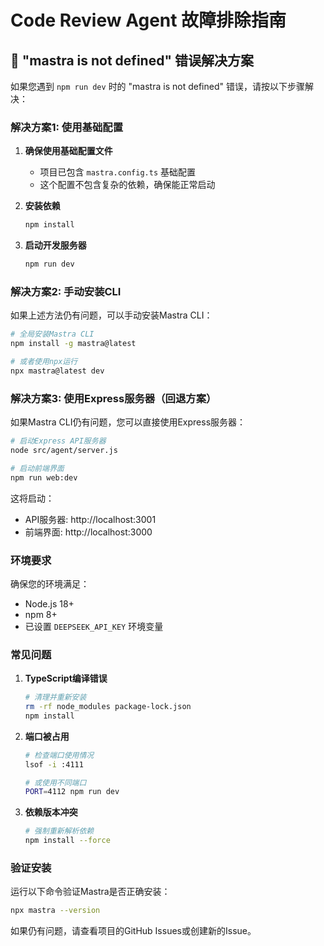 # Code Review Agent 故障排除指南

## 🚨 "mastra is not defined" 错误解决方案

如果您遇到 `npm run dev` 时的 "mastra is not defined" 错误，请按以下步骤解决：

### 解决方案1: 使用基础配置

1. **确保使用基础配置文件**
   - 项目已包含 `mastra.config.ts` 基础配置
   - 这个配置不包含复杂的依赖，确保能正常启动

2. **安装依赖**
   ```bash
   npm install
   ```

3. **启动开发服务器**
   ```bash
   npm run dev
   ```

### 解决方案2: 手动安装CLI

如果上述方法仍有问题，可以手动安装Mastra CLI：

```bash
# 全局安装Mastra CLI
npm install -g mastra@latest

# 或者使用npx运行
npx mastra@latest dev
```

### 解决方案3: 使用Express服务器（回退方案）

如果Mastra CLI仍有问题，您可以直接使用Express服务器：

```bash
# 启动Express API服务器
node src/agent/server.js

# 启动前端界面
npm run web:dev
```

这将启动：
- API服务器: http://localhost:3001
- 前端界面: http://localhost:3000

### 环境要求

确保您的环境满足：
- Node.js 18+
- npm 8+
- 已设置 `DEEPSEEK_API_KEY` 环境变量

### 常见问题

1. **TypeScript编译错误**
   ```bash
   # 清理并重新安装
   rm -rf node_modules package-lock.json
   npm install
   ```

2. **端口被占用**
   ```bash
   # 检查端口使用情况
   lsof -i :4111
   
   # 或使用不同端口
   PORT=4112 npm run dev
   ```

3. **依赖版本冲突**
   ```bash
   # 强制重新解析依赖
   npm install --force
   ```

### 验证安装

运行以下命令验证Mastra是否正确安装：

```bash
npx mastra --version
```

如果仍有问题，请查看项目的GitHub Issues或创建新的Issue。